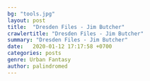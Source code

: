 ```yaml
---
bg: "tools.jpg"
layout: post
title:  "Dresden Files - Jim Butcher"
crawlertitle: "Dresden Files - Jim Butcher"
summary: "Dresden Files - Jim Butcher"
date:   2020-01-12 17:17:58 +0700
categories: posts
genre: Urban Fantasy
author: palindromed
---
```

